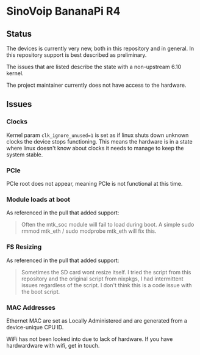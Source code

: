 # SinoVoip BananaPi R4

## Status

The devices is currently very new, both in this repository and in general.  In this repository support is best described as preliminary.

The issues that are listed describe the state with a non-upstream 6.10 kernel.


The project maintainer currently does not have access to the hardware.


## Issues

### Clocks

Kernel param `clk_ignore_unused=1` is set as if linux shuts down unknown clocks the device stops functioning.  This means the hardware is in a state where linux doesn't know about clocks it needs to manage to keep the system stable.


### PCIe

PCIe root does not appear, meaning PCIe is not functional at this time.


### Module loads at boot

As referenced in the pull that added support:

> Often the mtk_soc module will fail to load during boot. A simple sudo rmmod mtk_eth / sudo modprobe mtk_eth will fix this.


### FS Resizing

As referenced in the pull that added support:

> Sometimes the SD card wont resize itself. I tried the script from this repository and the original script from nixpkgs, I had intermittent issues regardless of the script. I don't think this is a code issue with the boot script.


### MAC Addresses

Ethernet MAC are set as Locally Administered and are generated from a device-unique CPU ID.

WiFi has not been looked into due to lack of hardware.  If you have hardwardware with wifi, get in touch.
